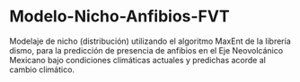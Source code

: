 # Modelo-Nicho-Anfibios-FVT
Modelaje de nicho (distribución) utilizando el algoritmo MaxEnt de la librería dismo, para la predicción de presencia de anfibios en el Eje Neovolcánico Mexicano bajo condiciones climáticas actuales y predichas acorde al cambio climático.

